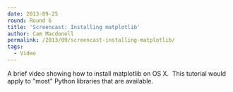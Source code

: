 ```yaml
---
date: 2013-09-25
round: Round 6
title: 'Screencast: Installing matplotlib'
author: Cam Macdonell
permalink: /2013/09/screencast-installing-matplotlib/
tags:
  - Video
---
```

A brief video showing how to install matplotlib on OS X.  This tutorial would apply to "most" Python libraries that are available.
